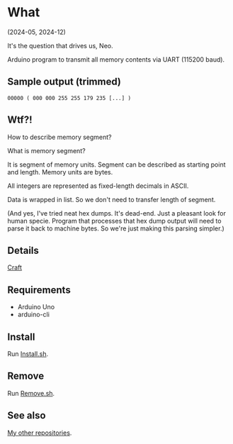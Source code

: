 # What

(2024-05, 2024-12)

It's the question that drives us, Neo.

Arduino program to transmit all memory contents via UART (115200 baud).


## Sample output (trimmed)

```
00000 ( 000 000 255 255 179 235 [...] )
```

## Wtf?!

How to describe memory segment?

What is memory segment?

It is segment of memory units. Segment can be described as starting point
and length. Memory units are bytes.

All integers are represented as fixed-length decimals in ASCII.

Data is wrapped in list. So we don't need to transfer length of segment.

(And yes, I've tried neat hex dumps. It's dead-end. Just a pleasant
look for human specie. Program that processes that hex dump output
will need to parse it back to machine bytes. So we're just making this
parsing simpler.)


## Details

[Craft](MemoryDumper.ino)


## Requirements

  * Arduino Uno
  * arduino-cli


## Install

Run [Install.sh](Install.sh).


## Remove

Run [Remove.sh](Remove.sh).


## See also

[My other repositories](https://github.com/martin-eden/contents).
